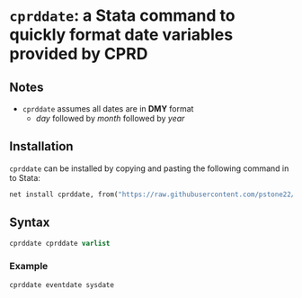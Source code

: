 # `cprddate`: a Stata command to quickly format date variables provided by CPRD

## Notes
- `cprddate` assumes all dates are in **DMY** format
  - *day* followed by *month* followed by *year*

## Installation
`cprddate` can be installed by copying and pasting the following command in to Stata:
```stata
net install cprddate, from("https://raw.githubusercontent.com/pstone22/cprddate/main") replace
```

## Syntax
```stata
cprddate cprddate varlist
```
### Example
```stata
cprddate eventdate sysdate
```
